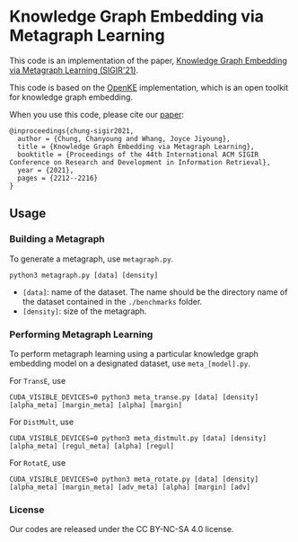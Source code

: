# Knowledge Graph Embedding via Metagraph Learning

This code is an implementation of the paper, [Knowledge Graph Embedding via Metagraph Learning (SIGIR'21)](https://dl.acm.org/doi/abs/10.1145/3404835.3463072).

This code is based on the [OpenKE](http://openke.thunlp.org) implementation, which is an open toolkit for knowledge graph embedding.

When you use this code, please cite our [paper](https://dl.acm.org/doi/abs/10.1145/3404835.3463072):

```
@inproceedings{chung-sigir2021,
  author = {Chung, Chanyoung and Whang, Joyce Jiyoung},
  title = {Knowledge Graph Embedding via Metagraph Learning},
  booktitle = {Proceedings of the 44th International ACM SIGIR Conference on Research and Development in Information Retrieval},
  year = {2021},
  pages = {2212--2216}
}
```

## Usage

### Building a Metagraph

To generate a metagraph, use `metagraph.py`.

```
python3 metagraph.py [data] [density]
```
- `[data]`: name of the dataset. The name should be the directory name of the dataset contained in the `./benchmarks` folder.
- `[density]`: size of the metagraph.

### Performing Metagraph Learning

To perform metagraph learning using a particular knowledge graph embedding model on a designated dataset, use `meta_[model].py`.

For `TransE`, use

```
CUDA_VISIBLE_DEVICES=0 python3 meta_transe.py [data] [density] [alpha_meta] [margin_meta] [alpha] [margin]
```

For `DistMult`, use

```
CUDA_VISIBLE_DEVICES=0 python3 meta_distmult.py [data] [density] [alpha_meta] [regul_meta] [alpha] [regul]
```

For `RotatE`, use

```
CUDA_VISIBLE_DEVICES=0 python3 meta_rotate.py [data] [density] [alpha_meta] [margin_meta] [adv_meta] [alpha] [margin] [adv]
```

### License

Our codes are released under the CC BY-NC-SA 4.0 license.
